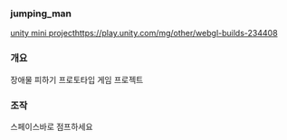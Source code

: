### jumping_man
[unity mini project](https://play.unity.com/mg/other/webgl-builds-234408)https://play.unity.com/mg/other/webgl-builds-234408

### 개요
장애물 피하기 프로토타입 게임 프로젝트

### 조작
스페이스바로 점프하세요

